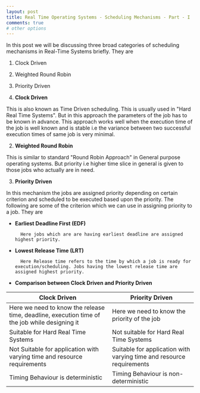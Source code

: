 ```yaml
---
layout: post
title: Real Time Operating Systems - Scheduling Mechanisms - Part - I
comments: true
# other options
---
```


In this post we will be discussing three broad categories of scheduling mechanisms in Real-Time Systems briefly. They are

1. Clock Driven 

2. Weighted Round Robin

3. Priority Driven

1. __Clock Driven__

This is also known as Time Driven scheduling. This is usually used in "Hard Real Time Systems". But in this approach the parameters of the job has to be known in advance. This approach works well when the execution time of the job is well known and is stable i.e the variance between two successful execution times of same job is very minimal.

2. __Weighted Round Robin__

This is similar to standard "Round Robin Approach" in General purpose operating systems. But priority i.e higher time slice in general is given to those jobs who actually are in need.

3. __Priority Driven__

In this mechanism the jobs are assigned priority depending on certain criterion and scheduled to be executed based upon the priority. The following are some of the criterion which we can use in assigning priority to a job. They are

* __Earliest Deadline First (EDF)__

        Here jobs which are are having earliest deadline are assigned highest priority.
    
* __Lowest Release Time (LRT)__

        Here Release time refers to the time by which a job is ready for execution/scheduling. Jobs having the lowest release time are assigned highest priority.

* __Comparison between Clock Driven and Priority Driven__

Clock Driven | Priority Driven
----------|--------|
Here we need to know the release time, deadline, execution time of the job while designing it | Here we need to know the priority of the job
Suitable for Hard Real Time Systems  |  Not suitable for Hard Real Time Systems
Not Suitable for application with varying time and resource requirements | Suitable for application with varying time and resource requirements 
Timing Behaviour is deterministic | Timing Behaviour is non-deterministic